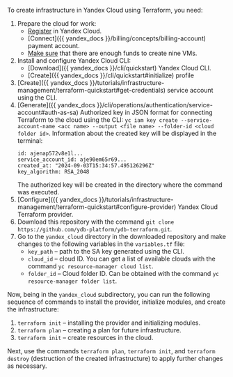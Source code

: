 To create infrastructure in Yandex Cloud using Terraform, you need:

1. Prepare the cloud for work:
     * [Register](https://console.yandex.cloud) in Yandex Cloud.
     * [Connect]({{ yandex_docs }}/billing/concepts/billing-account) payment account.
     * [Make sure](https://billing.yandex.cloud) that there are enough funds to create nine VMs.
1. Install and configure Yandex Cloud CLI:
     * [Download]({{ yandex_docs }}/cli/quickstart) Yandex Cloud CLI.
     * [Create]({{ yandex_docs }}/cli/quickstart#initialize) profile
1. [Create]({{ yandex_docs }}/tutorials/infrastructure-management/terraform-quickstart#get-credentials) service account using the CLI.
1. [Generate]({{ yandex_docs }}/cli/operations/authentication/service-account#auth-as-sa) Authorized key in JSON format for connecting Terraform to the cloud using the CLI: `yc iam key create --service-account-name <acc name> --output <file name> --folder-id <cloud folder id>`. Information about the created key will be displayed in the terminal:
     ```
    id: ajenap572v8e1l...
    service_account_id: aje90em65r69...
    created_at: "2024-09-03T15:34:57.495126296Z"
    key_algorithm: RSA_2048
    ```
    The authorized key will be created in the directory where the command was executed.
1. [Configure]({{ yandex_docs }}/tutorials/infrastructure-management/terraform-quickstart#configure-provider) Yandex Cloud Terraform provider.
1. Download this repository with the command `git clone https://github.com/ydb-platform/ydb-terraform.git`.
1. Go to the `yandex_cloud` directory in the downloaded repository and make changes to the following variables in the `variables.tf` file:
     * `key_path` – path to the SA key generated using the CLI.
     * `cloud_id` – cloud ID. You can get a list of available clouds with the command `yc resource-manager cloud list`.
     * `folder_id` – Cloud folder ID. Can be obtained with the command `yc resource-manager folder list`.

Now, being in the `yandex_cloud` subdirectory, you can run the following sequence of commands to install the provider, initialize modules, and create the infrastructure:

1. `terraform init` – installing the provider and initializing modules.
1. `terraform plan` – creating a plan for future infrastructure.
1. `terraform init` – create resources in the cloud.

Next, use the commands `terraform plan`, `terraform init`, and `terraform destroy` (destruction of the created infrastructure) to apply further changes as necessary.
